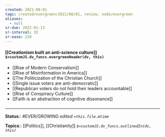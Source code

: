 ```yaml
---
created: 2021-08-01
tags: created/evergreen/2021/08/01, review, node/evergreen
aliases:
  - null
sr-due: 2022-01-13
sr-interval: 33
sr-ease: 210
---
```


#### [[Creationism built an anti-science culture]] `$=customJS.dv_funcs.evergreenHeader(dv, this)`

- [[Rise of Modern Conservatism]]
- [[Rise of Misinformation in America]]
- [[The Politicization of the Christian Church]]
- [[Single issue voters are anti-democratic]]
- [[Republican voters do not hold their leaders accountable]]
- [[Rise of Conspiracy Culture]]
- [[Faith is an abstraction of cognitive dissonance]]

### <hr class="footnote"/>

**Status**:: #EVER/GROWING 
*edited `=this.file.mtime`*

**Topics**:: [[Politics]], [[Christianity]] 
*`$=customJS.dv_funcs.outlinedIn(dv, this)`*

